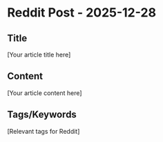 # Reddit Post - 2025-12-28

## Title
[Your article title here]

## Content
[Your article content here]

## Tags/Keywords
[Relevant tags for Reddit]
